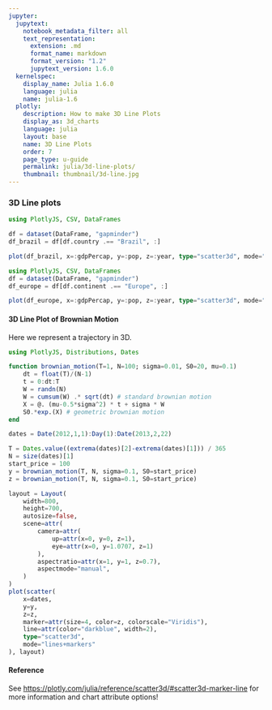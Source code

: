 ```yaml
---
jupyter:
  jupytext:
    notebook_metadata_filter: all
    text_representation:
      extension: .md
      format_name: markdown
      format_version: "1.2"
      jupytext_version: 1.6.0
  kernelspec:
    display_name: Julia 1.6.0
    language: julia
    name: julia-1.6
  plotly:
    description: How to make 3D Line Plots
    display_as: 3d_charts
    language: julia
    layout: base
    name: 3D Line Plots
    order: 7
    page_type: u-guide
    permalink: julia/3d-line-plots/
    thumbnail: thumbnail/3d-line.jpg
---
```


### 3D Line plots

```julia
using PlotlyJS, CSV, DataFrames

df = dataset(DataFrame, "gapminder")
df_brazil = df[df.country .== "Brazil", :]

plot(df_brazil, x=:gdpPercap, y=:pop, z=:year, type="scatter3d", mode="lines")
```

```julia
using PlotlyJS, CSV, DataFrames
df = dataset(DataFrame, "gapminder")
df_europe = df[df.continent .== "Europe", :]

plot(df_europe, x=:gdpPercap, y=:pop, z=:year, type="scatter3d", mode="lines", color=:country)
```

#### 3D Line Plot of Brownian Motion

Here we represent a trajectory in 3D.

```julia
using PlotlyJS, Distributions, Dates

function brownian_motion(T=1, N=100; sigma=0.01, S0=20, mu=0.1)
    dt = float(T)/(N-1)
    t = 0:dt:T
    W = randn(N)
    W = cumsum(W) .* sqrt(dt) # standard brownian motion
    X = @. (mu-0.5*sigma^2) * t + sigma * W
    S0.*exp.(X) # geometric brownian motion
end

dates = Date(2012,1,1):Day(1):Date(2013,2,22)

T = Dates.value((extrema(dates)[2]-extrema(dates)[1])) / 365
N = size(dates)[1]
start_price = 100
y = brownian_motion(T, N, sigma=0.1, S0=start_price)
z = brownian_motion(T, N, sigma=0.1, S0=start_price)

layout = Layout(
    width=800,
    height=700,
    autosize=false,
    scene=attr(
        camera=attr(
            up=attr(x=0, y=0, z=1),
            eye=attr(x=0, y=1.0707, z=1)
        ),
        aspectratio=attr(x=1, y=1, z=0.7),
        aspectmode="manual",
    )
)
plot(scatter(
    x=dates,
    y=y,
    z=z,
    marker=attr(size=4, color=z, colorscale="Viridis"),
    line=attr(color="darkblue", width=2),
    type="scatter3d",
    mode="lines+markers"
), layout)
```

#### Reference

See https://plotly.com/julia/reference/scatter3d/#scatter3d-marker-line for more information and chart attribute options!
